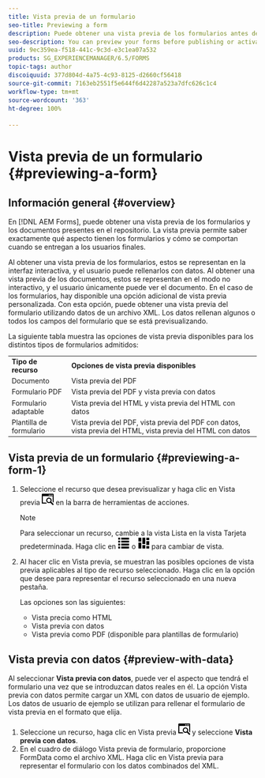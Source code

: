 ```yaml
---
title: Vista previa de un formulario
seo-title: Previewing a form
description: Puede obtener una vista previa de los formularios antes de publicarlos o activarlos para asegurarse de que cumplen las expectativas. Las opciones de vista previa pueden variar según los tipos de formulario admitidos.
seo-description: You can preview your forms before publishing or activating to ensure it meets the expectations. Preview options may vary across the supported form types.
uuid: 9ec359ea-f518-441c-9c3d-e3c1ea07a532
products: SG_EXPERIENCEMANAGER/6.5/FORMS
topic-tags: author
discoiquuid: 377d804d-4a75-4c93-8125-d2660cf56418
source-git-commit: 7163eb2551f5e644f6d42287a523a7dfc626c1c4
workflow-type: tm+mt
source-wordcount: '363'
ht-degree: 100%

---
```



# Vista previa de un formulario {#previewing-a-form}

## Información general {#overview}

En [!DNL AEM Forms], puede obtener una vista previa de los formularios y los documentos presentes en el repositorio. La vista previa permite saber exactamente qué aspecto tienen los formularios y cómo se comportan cuando se entregan a los usuarios finales.

Al obtener una vista previa de los formularios, estos se representan en la interfaz interactiva, y el usuario puede rellenarlos con datos. Al obtener una vista previa de los documentos, estos se representan en el modo no interactivo, y el usuario únicamente puede ver el documento. En el caso de los formularios, hay disponible una opción adicional de vista previa personalizada. Con esta opción, puede obtener una vista previa del formulario utilizando datos de un archivo XML. Los datos rellenan algunos o todos los campos del formulario que se está previsualizando.

La siguiente tabla muestra las opciones de vista previa disponibles para los distintos tipos de formularios admitidos:

<table>
 <tbody>
  <tr>
   <td><strong>Tipo de recurso</strong><br /> </td>
   <td><strong>Opciones de vista previa disponibles</strong><br /> </td>
  </tr>
  <tr>
   <td>Documento</td>
   <td>Vista previa del PDF</td>
  </tr>
  <tr>
   <td>Formulario PDF</td>
   <td>Vista previa del PDF y vista previa con datos<br /> </td>
  </tr>
  <tr>
   <td>Formulario adaptable</td>
   <td>Vista previa del HTML y vista previa del HTML con datos</td>
  </tr>
  <tr>
   <td>Plantilla de formulario</td>
   <td>Vista previa del PDF, vista previa del PDF con datos, vista previa del HTML, vista previa del HTML con datos<br /> </td>
  </tr>
 </tbody>
</table>

## Vista previa de un formulario {#previewing-a-form-1}

1. Seleccione el recurso que desea previsualizar y haga clic en Vista previa ![aem6forms_preview](assets/aem6forms_preview.png) en la barra de herramientas de acciones.

   >[!NOTE]
   >
   >Para seleccionar un recurso, cambie a la vista Lista en la vista Tarjeta predeterminada. Haga clic en ![aem6forms_viewlist](assets/aem6forms_viewlist.png) o ![aem6forms_viewcard](assets/aem6forms_viewcard.png) para cambiar de vista.

1. Al hacer clic en Vista previa, se muestran las posibles opciones de vista previa aplicables al tipo de recurso seleccionado. Haga clic en la opción que desee para representar el recurso seleccionado en una nueva pestaña.

   Las opciones son las siguientes:

   * Vista precia como HTML
   * Vista previa con datos
   * Vista previa como PDF (disponible para plantillas de formulario)

## Vista previa con datos {#preview-with-data}

Al seleccionar **Vista previa con datos**, puede ver el aspecto que tendrá el formulario una vez que se introduzcan datos reales en él. La opción Vista previa con datos permite cargar un XML con datos de usuario de ejemplo. Los datos de usuario de ejemplo se utilizan para rellenar el formulario de vista previa en el formato que elija.

1. Seleccione un recurso, haga clic en Vista previa ![aem6forms_preview](assets/aem6forms_preview.png) y seleccione **Vista previa con datos**.
1. En el cuadro de diálogo Vista previa de formulario, proporcione FormData como el archivo XML. Haga clic en Vista previa para representar el formulario con los datos combinados del XML.

